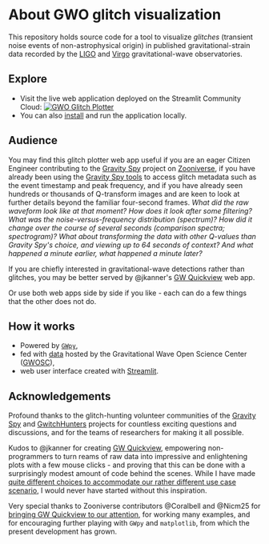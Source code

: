 # About GWO glitch visualization

This repository holds source code for a tool to visualize *glitches* (transient noise events of non-astrophysical origin) in published gravitational-strain data recorded by the [LIGO](https://www.ligo.caltech.edu/) and [Virgo](https://www.virgo-gw.eu/) gravitational-wave observatories.

## Explore

- Visit the live web application deployed on the Streamlit Community Cloud:
[![GWO Glitch Plotter](https://static.streamlit.io/badges/streamlit_badge_black_white.svg)](https://gwo-glitch-plotter.streamlit.app)
- You can also [install](/doc/INSTALL.md) and run the application locally.

## Audience

You may find this glitch plotter web app useful if you are an eager Citizen Engineer contributing to the [Gravity Spy](https://www.zooniverse.org/projects/zooniverse/gravity-spy/) project on [Zooniverse](https://www.zooniverse.org/), if you have already been using the [Gravity Spy tools](https://gravityspytools.ciera.northwestern.edu/) to access glitch metadata such as the event timestamp and peak frequency, and if you have already seen hundreds or thousands of Q-transform images and are keen to look at further details beyond the familiar four-second frames. *What did the raw waveform look like at that moment? How does it look after some filtering? What was the noise-versus-frequency distribution (spectrum)? How did it change over the course of several seconds (comparison spectra; spectrogram)? What about transforming the data with other Q-values than Gravity Spy's choice, and viewing up to 64 seconds of context? And what happened a minute earlier, what happened a minute later?*

If you are chiefly interested in gravitational-wave detections rather than glitches, you may be better served by @jkanner's [GW Quickview](https://github.com/jkanner/streamlit-dataview/) web app.

Or use both web apps side by side if you like - each can do a few things that the other does not do.

## How it works

- Powered by [`GWpy`](https://gwpy.github.io/),
- fed with [data](https://gwosc.org/data/) hosted by the Gravitational Wave
Open Science Center ([GWOSC](https://gwosc.org/)),
- web user interface created with [Streamlit](https://streamlit.io/).

<!-- ## License (to be added) -->

## Acknowledgements

Profound thanks to the glitch-hunting volunteer communities of the [Gravity Spy](https://www.zooniverse.org/projects/zooniverse/gravity-spy/) and [GwitchHunters](https://www.zooniverse.org/projects/reinforce/gwitchhunters) projects for countless exciting questions and discussions, and for the teams of researchers for making it all possible.

Kudos to @jkanner for creating [GW Quickview](https://github.com/jkanner/streamlit-dataview/), empowering non-programmers to turn reams of raw data into impressive and enlightening plots with a few mouse clicks - and proving that this can be done with a surprisingly modest amount of code behind the scenes. While I have made [quite different choices to accommodate our rather different use case scenario](doc/Rationale.md), I would never have started without this inspiration.

Very special thanks to Zooniverse contributors \@Coralbell and \@Nicm25 for [bringing GW Quickview to our attention](https://www.zooniverse.org/projects/zooniverse/gravity-spy/talk/330/2833389), for working many examples, and for encouraging further playing with `GWpy` and `matplotlib`, from which the present development has grown.
